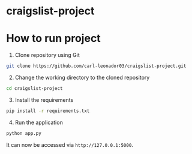 # craigslist-project

# How to run project
1. Clone repository using Git
```bash
git clone https://github.com/carl-leonador03/craigslist-project.git
```

2. Change the working directory to the cloned repository
```bash
cd craigslist-project
```

3. Install the requirements
```bash
pip install -r requirements.txt
```

4. Run the application
```bash
python app.py
```

It can now be accessed via `http://127.0.0.1:5000`.